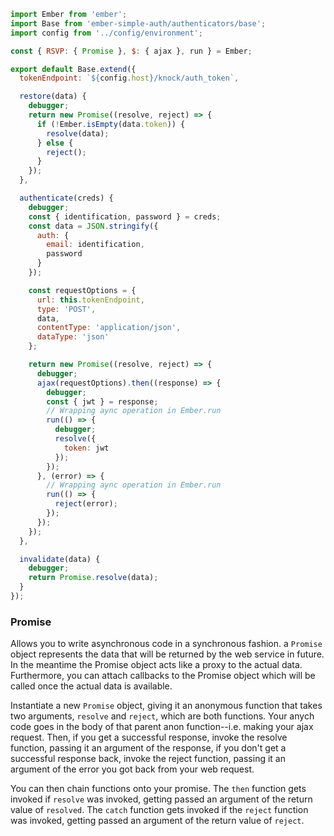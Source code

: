```javascript
import Ember from 'ember';
import Base from 'ember-simple-auth/authenticators/base';
import config from '../config/environment';

const { RSVP: { Promise }, $: { ajax }, run } = Ember;

export default Base.extend({
  tokenEndpoint: `${config.host}/knock/auth_token`,

  restore(data) {
    debugger;
    return new Promise((resolve, reject) => {
      if (!Ember.isEmpty(data.token)) {
        resolve(data);
      } else {
        reject();
      }
    });
  },

  authenticate(creds) {
    debugger;
    const { identification, password } = creds;
    const data = JSON.stringify({
      auth: {
        email: identification,
        password
      }
    });

    const requestOptions = {
      url: this.tokenEndpoint,
      type: 'POST',
      data,
      contentType: 'application/json',
      dataType: 'json'
    };

    return new Promise((resolve, reject) => {
      debugger;
      ajax(requestOptions).then((response) => {
        debugger;
        const { jwt } = response;
        // Wrapping aync operation in Ember.run
        run(() => {
          debugger;
          resolve({
            token: jwt
          });
        });
      }, (error) => {
        // Wrapping aync operation in Ember.run
        run(() => {
          reject(error);
        });
      });
    });
  },

  invalidate(data) {
    debugger;
    return Promise.resolve(data);
  }
});
```

### Promise

Allows you to write asynchronous code in a synchronous fashion. a `Promise` object represents the data that will be returned by the web service in future. In the meantime the Promise object acts like a proxy to the actual data. Furthermore, you can attach callbacks to the Promise object which will be called once the actual data is available.

Instantiate a new `Promise` object, giving it an anonymous function that takes two arguments, `resolve` and `reject`, which are both functions. Your anych code goes in the body of that parent anon function--i.e. making your ajax request. Then, if you get a successful response, invoke the resolve function, passing it an argument of the response, if you don't get a successful response back, invoke the reject function, passing it an argument of the error you got back from your web request. 

You can then chain functions onto your promise. The `then` function gets invoked if `resolve` was invoked, getting passed an argument of the return value of `resolved`. The `catch` function gets invoked if the `reject` function was invoked, getting passed an argument of the return value of  `reject`. 